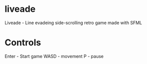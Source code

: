 liveade
=======

Liveade - Line evadeing side-scrolling retro game made with SFML



Controls
========
Enter - Start game
WASD - movement
P - pause
